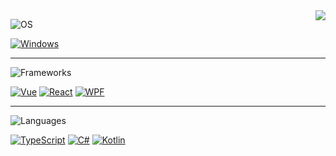 <!--
**the1812/the1812** is a ✨ _special_ ✨ repository because its `README.md` (this file) appears on your GitHub profile.

Here are some ideas to get you started:

- 🔭 I’m currently working on ...
- 🌱 I’m currently learning ...
- 👯 I’m looking to collaborate on ...
- 🤔 I’m looking for help with ...
- 💬 Ask me about ...
- 📫 How to reach me: ...
- 😄 Pronouns: ...
- ⚡ Fun fact: ...
-->

<span>

<a href="https://github.com/the1812/github-readme-stats">
  <picture>
    <source
      srcset="https://github-readme-stats.vercel.app/api?username=the1812&theme=nord&hide=contribs&show_icons=true&count_private=true&rank_icon=percentile&hide_border=true&card_width=350"
      media="(prefers-color-scheme: dark)"
    />
    <source
      srcset="https://github-readme-stats.vercel.app/api?username=the1812&theme=graywhite&hide=contribs&show_icons=true&count_private=true&rank_icon=percentile&hide_border=true&card_width=350"
      media="(prefers-color-scheme: light), (prefers-color-scheme: no-preference)"
    />
    <img align="right" src="https://github-readme-stats.vercel.app/api?username=the1812&theme=graywhite&hide=contribs&show_icons=true&count_private=true&rank_icon=percentile&hide_border=true&card_width=350" />
  </picture>
</a>

![OS](https://img.shields.io/badge/OS-grey?style=for-the-badge)

[![Windows](https://img.shields.io/badge/Windows-0078D4?style=for-the-badge&logo=windows10&logoColor=%23fff)](https://www.microsoft.com/software-download/windows10)

----

![Frameworks](https://img.shields.io/badge/Frameworks-grey?style=for-the-badge)

[![Vue](https://img.shields.io/badge/Vue-4FC08D?style=for-the-badge&logo=vue.js&logoColor=%23fff)](https://vuejs.org/)
[![React](https://img.shields.io/badge/React-087ea4?style=for-the-badge&logo=react&logoColor=%23fff)](https://react.dev/)
[![WPF](https://img.shields.io/badge/WPF-0078D6?style=for-the-badge&logo=windowsxp&logoColor=%23fff)](https://learn.microsoft.com/en-us/dotnet/desktop/wpf/?view=netframeworkdesktop-4.8)

----

![Languages](https://img.shields.io/badge/Languages-grey?style=for-the-badge)

[![TypeScript](https://img.shields.io/badge/TypeScript-3178C6?style=for-the-badge&logo=typescript&logoColor=%23fff)](https://www.typescriptlang.org/)
[![C#](https://img.shields.io/badge/C%23-239120?style=for-the-badge&logo=sharp&logoColor=%23fff)](https://dotnet.microsoft.com/en-us/languages/csharp)
[![Kotlin](https://img.shields.io/badge/Kotlin-7F52FF?style=for-the-badge&logo=kotlin&logoColor=%23fff)](https://kotlinlang.org/)

</span>
